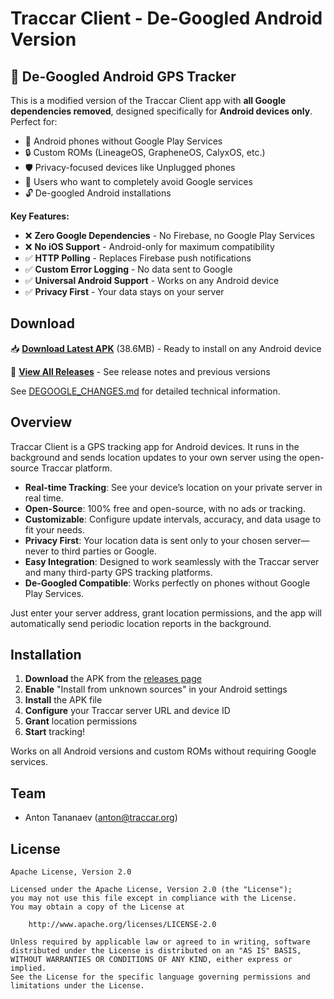 # Traccar Client - De-Googled Android Version

## 🚫 De-Googled Android GPS Tracker

This is a modified version of the Traccar Client app with **all Google dependencies removed**, designed specifically for **Android devices only**. Perfect for:

- 📱 Android phones without Google Play Services
- 🔒 Custom ROMs (LineageOS, GrapheneOS, CalyxOS, etc.)
- 🛡️ Privacy-focused devices like Unplugged phones
- 🚫 Users who want to completely avoid Google services
- 🔓 De-googled Android installations

**Key Features:**
- ❌ **Zero Google Dependencies** - No Firebase, no Google Play Services
- ❌ **No iOS Support** - Android-only for maximum compatibility
- ✅ **HTTP Polling** - Replaces Firebase push notifications
- ✅ **Custom Error Logging** - No data sent to Google
- ✅ **Universal Android Support** - Works on any Android device
- ✅ **Privacy First** - Your data stays on your server

## Download

📥 **[Download Latest APK](../../releases/download/v9.5.2-degoogled/traccar-client-degoogled-v9.5.2.apk)** (38.6MB) - Ready to install on any Android device

🔗 **[View All Releases](../../releases)** - See release notes and previous versions

See [DEGOOGLE_CHANGES.md](DEGOOGLE_CHANGES.md) for detailed technical information.

## Overview

Traccar Client is a GPS tracking app for Android devices. It runs in the background and sends location updates to your own server using the open-source Traccar platform.

- **Real-time Tracking**: See your device’s location on your private server in real time.
- **Open-Source**: 100% free and open-source, with no ads or tracking.
- **Customizable**: Configure update intervals, accuracy, and data usage to fit your needs.
- **Privacy First**: Your location data is sent only to your chosen server—never to third parties or Google.
- **Easy Integration**: Designed to work seamlessly with the Traccar server and many third-party GPS tracking platforms.
- **De-Googled Compatible**: Works perfectly on phones without Google Play Services.

Just enter your server address, grant location permissions, and the app will automatically send periodic location reports in the background.

## Installation

1. **Download** the APK from the [releases page](../../releases/latest)
2. **Enable** "Install from unknown sources" in your Android settings
3. **Install** the APK file
4. **Configure** your Traccar server URL and device ID
5. **Grant** location permissions
6. **Start** tracking!

Works on all Android versions and custom ROMs without requiring Google services.

## Team

- Anton Tananaev ([anton@traccar.org](mailto:anton@traccar.org))

## License

    Apache License, Version 2.0

    Licensed under the Apache License, Version 2.0 (the "License");
    you may not use this file except in compliance with the License.
    You may obtain a copy of the License at

        http://www.apache.org/licenses/LICENSE-2.0

    Unless required by applicable law or agreed to in writing, software
    distributed under the License is distributed on an "AS IS" BASIS,
    WITHOUT WARRANTIES OR CONDITIONS OF ANY KIND, either express or implied.
    See the License for the specific language governing permissions and
    limitations under the License.
